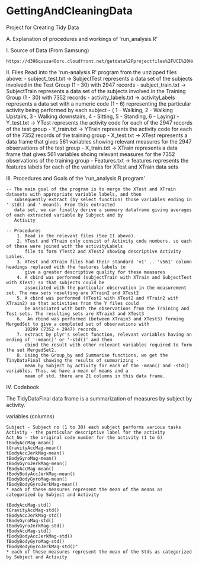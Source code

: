 # GettingAndCleaningData
Project for Creating Tidy Data

A. Explanation of procedures and workings of 'run_analysis.R'

  I. Source of Data (From Samsung)
  
    https://d396qusza40orc.cloudfront.net/getdata%2Fprojectfiles%2FUCI%20HAR%20Dataset.zip

 II. Files Read into the 'run-analysis.R' program from the unzipped files above:
    - subject_test.txt -> SubjectTest represents a data set of the subjects involved in the Test Group (1 - 30)
        with 2947 records
    - subject_train.txt -> SubjectTrain represents a data set of the subjects involved in the Training Group (1 - 30)
        with 7352 records
    - activity_labels.txt -> activityLabels represents a data set with a numeric code (1 - 6) representing the 
        particular activity being performed by each subject - ( 1 - Walking, 2 - Walking Upstairs, 3 - Walking downstairs,
        4 - Sitting, 5 - Standing, 6 - Laying)
    - Y_test.txt -> YTest represents the activity code for each of the 2947 records of the test group
    - Y_train.txt -> YTrain represents the activity code for each of the 7352 records of the training group
    - X_test.txt -> XTest represents a data frame that gives 561 variables showing relevant measures for the 2947 observations
                    of the test group
    - X_train.txt -> XTrain represents a data frame that gives 561 variables shoing relevant measures for the 7352 observations
                    of the training group
    - Features.txt -> features represents the features labels for each of the variables for XTest and XTrain data sets
    
III. Procedures and Goals of the 'run_analysis.R program'

    -- The main goal of the program is to merge the XTest and XTrain datasets with appropriate variable labels, and then
       subsequently extract (by select function) those variables ending in '-std() and '-mean(). From this extracted
       data set, we can finally derive a summary dataframe giving averages of each extracted variable by Subject and by 
       Activity
       
    -- Procedures
        1. Read in the relevant files (See II above).
        2. YTest and YTrain only consist of Activity code numbers, so each of these were joined with the activityLabels
           file to form YTest2 and XTest2 showing descriptive Activity Lables.
        3. XTest and XTrain files had their standard 'v1' .. 'v561' column headings replaced with the features labels to
           give a greater descriptive quality for these measures
        4. A cbind was performed (subjectTrain with XTrain and SubjectTest with XTest) so that subjects could be 
           associated with the particular observation in the measurement set. The new sets resulting are XTrain2 and XTest2
        5. A cbind was performed (YTest2 with XTest2 and YTrain2 with XTrain2) so that activities from the Y files could
           be associated with both the observations from the Training and Test sets. The resulting sets are XTrain3 and XTest3
        6.  An rbind was performed (between XTrain3 and XTest3) forming MergedSet to give a completed set of observations with
           10299 (7352 + 2947) records.
        7. extract by plyr's select function, relevant variables having an ending of '-mean()' or '-std()' and then 
           cbind the result with other relevant variables required to form the set MergedSet2.
        8. Using the Group_by and Summarise functions, we get the TinyDataFinal showing the results of summarizing - 
           mean by Subject by activity for each of the -mean() and -std() variables. Thus, we have a mean of means and a 
           mean of std. there are 21 columns in this data frame.
  
  IV. Codebook
  
  The TidyDataFinal data frame is a summarization of measures by subject by activity.
  
  variables (columns)
  
    Subject - Subject no (1 to 30) each subject performs various tasks
    Activity - the particular descriptive label for the activity
    Act_No - the original code number for the activity (1 to 6)
    tBodyAccMag-mean()
    tGravityAccMag-mean()
    tBodyAccJerkMag-mean()
    tBodyGyroMag-mean()
    tBodyGyroJerkMag-mean()
    fBodyAccMag-mean()
    fBodyBodyAccJerkMag-mean()
    fBodyBodyGyroMag-mean()
    fBodyBodyGyroJerkMag-mean()
    * each of these measures represent the mean of the means as categorized by Subject and Activity
    
    tBodyAccMag-std()
    tGravityAccMag-std()
    tBodyAccJerkMag-std()
    tBodyGyroMag-std()
    tBodyGyroJerkMag-std()
    fBodyAccMag-std()
    fBodyBodyAccJerkMag-std()
    fBodyBodyGyroMag-std()     
    fBodyBodyGyroJerkMag-std()" 
    * each of these measures represent the mean of the Stds as categorized by Subject and Activity
    
    
